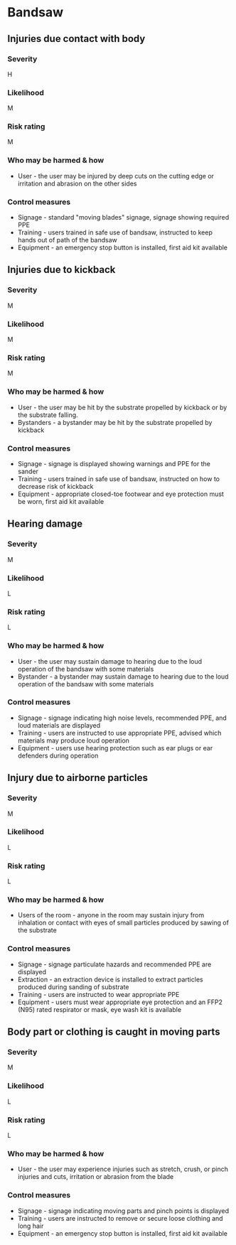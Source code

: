 # Bandsaw

## Injuries due contact with body

### Severity

H

### Likelihood

M

### Risk rating

M

### Who may be harmed & how

- User - the user may be injured by deep cuts on the cutting edge or irritation and abrasion on the other sides

### Control measures

- Signage - standard "moving blades" signage, signage showing required PPE
- Training - users trained in safe use of bandsaw, instructed to keep hands out of path of the bandsaw
- Equipment - an emergency stop button is installed, first aid kit available

## Injuries due to kickback

### Severity

M

### Likelihood

M

### Risk rating

M

### Who may be harmed & how

- User - the user may be hit by the substrate propelled by kickback or by the substrate falling.
- Bystanders - a bystander may be hit by the substrate propelled by kickback

### Control measures

- Signage - signage is displayed showing warnings and PPE for the sander
- Training - users trained in safe use of bandsaw, instructed on how to decrease risk of kickback
- Equipment - appropriate closed-toe footwear and eye protection must be worn, first aid kit available

## Hearing damage

### Severity

M

### Likelihood

L

### Risk rating

L

### Who may be harmed & how

- User - the user may sustain damage to hearing due to the loud operation of the bandsaw with some materials
- Bystander - a bystander may sustain damage to hearing due to the loud operation of the bandsaw with some materials

### Control measures

- Signage - signage indicating high noise levels, recommended PPE, and loud materials are displayed
- Training - users are instructed to use appropriate PPE, advised which materials may produce loud operation
- Equipment - users use hearing protection such as ear plugs or ear defenders during operation

## Injury due to airborne particles

### Severity

M

### Likelihood

L

### Risk rating

L

### Who may be harmed & how

- Users of the room - anyone in the room may sustain injury from inhalation or contact with eyes of small particles produced
  by sawing of the substrate

### Control measures

- Signage - signage particulate hazards and recommended PPE are displayed
- Extraction - an extraction device is installed to extract particles produced during sanding of substrate
- Training - users are instructed to wear appropriate PPE
- Equipment - users must wear appropriate eye protection and an FFP2 (N95) rated respirator or mask, eye wash kit is available

## Body part or clothing is caught in moving parts

### Severity

M

### Likelihood

L

### Risk rating

L

### Who may be harmed & how

- User - the user may experience injuries such as stretch, crush, or pinch injuries and cuts, irritation or abrasion
  from the blade

### Control measures

- Signage - signage indicating moving parts and pinch points is displayed
- Training - users are instructed to remove or secure loose clothing and long hair
- Equipment - an emergency stop button is installed, first aid kit available
